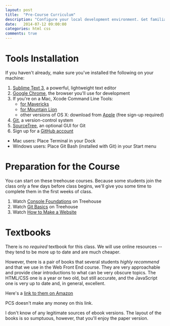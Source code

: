 ```yaml
---
layout: post
title:  "Pre-Course Curriculum"
description: "Configure your local development environment. Get familiar with the basics of HTML, CSS, and the command line."
date:   2014-07-12 09:00:00
categories: html css
comments: true
---
```


Tools Installation
===================

If you haven't already, make sure you've installed the following on your machine:

1. [Sublime Text 3][st3], a powerful, lightweight text editor
2. [Google Chrome][chrome], the browser you'll use for development
3. If you're on a Mac, Xcode Command Line Tools: 
    * [for Mavericks][mavericks] 
    * [for Mountain Lion][mtnlion]
    * other versions of OS X: download from [Apple][others] (free sign-up required)
4. [Git][git], a version-control system 
5. [SourceTree][sourcetree], an optional GUI for Git
6. Sign up for a [GitHub account][github]
 
[st3]: http://www.sublimetext.com/3
[chrome]: http://www.google.com/chrome/browser
[mavericks]: https://dl.dropboxusercontent.com/u/15940843/command_line_tools_for_osx_mavericks_april_2014.dmg
[mtnlion]: https://dl.dropboxusercontent.com/u/15940843/command_line_tools_for_osx_mountain_lion_april_2014.dmg
[others]: http://developer.apple.com
[git]: http://git-scm.com/downloads
[sourcetree]: http://www.sourcetreeapp.com/download
[github]: http://github.com

* Mac users: Place Terminal in your Dock
* Windows users: Place Git Bash (installed with Git) in your Start menu 


<!-- Setting up Terminal (Macs)


Copy and paste the following into Terminal:

{% highlight text %}
ln -s "/Applications/Sublime Text.app/Contents/SharedSupport/bin/subl" ~/usr/local/bin/subl
echo "export EDITOR='subl -w'" >> ~/.bash_profile
source ~/.bash_profile
{% endhighlight %}

The first line will allow you to open Sublime Text from the command line by issuing `subl`. The second will make ST your default command-line text editor. -->



Preparation for the Course
=========================

You can start on these treehouse courses. Because some students join the class only a few days before class begins, we'll give you some time to complete them in the first weeks of class.

1. Watch [Console Foundations](http://teamtreehouse.com/library/console-foundations-2) on Treehouse
1. Watch [Git Basics](http://teamtreehouse.com/library/git-basics) on Treehouse
1. Watch [How to Make a Website](http://teamtreehouse.com/library/how-to-make-a-website)

Textbooks
=========

There is no *required* textbook for this class.  We will use online resources -- they tend to be more up to date and are much cheaper. 

However, there is a pair of books that several students *highly recommend* and that we use in the Web Front End course. They are very approachable and provide clear introductions to what can be very obscure topics. The HTML/CSS one is a year or two old, but still accurate, and the JavaScript one is very up to date and, in general, excellent. 

Here's a [link to them on Amazon](http://www.amazon.com/Web-Design-HTML-JavaScript-jQuery/dp/1118907442/ref=asap_B001IR3Q7I_1_1?s=books&ie=UTF8&qid=1415837047&sr=1-1)

PCS doesn't make any money on this link.

I don't know of any legitimate sources of ebook versions. The layout of the books is so sumptuous, however, that you'll enjoy the paper version.

<!-- 
Prep work
==========
1. Possible: sections of [Dive Into HTML5](http://diveintohtml5.info) (est: 5 hrs) 
2. Read [Learn to Code HTML & CSS](http://learn.shayhowe.com/html-css/) (est: 5 hours)

Pre-Course Assessment
======================

Before the first class meeting, complete the pre-course assessment. <br><br>

The assessment is meant primarily as a diagnostic to help the instructional staff see what areas we need to focus on during our in-person meetings.
-->
